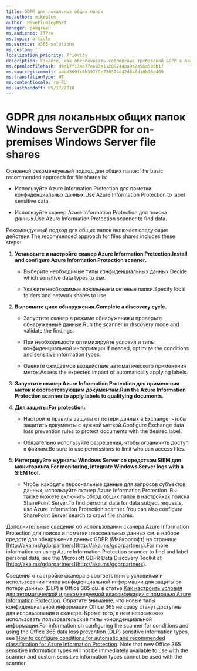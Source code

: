```yaml
---
title: GDPR для локальных общих папок
ms.author: mikeplum
author: MikePlumleyMSFT
manager: pamgreen
ms.audience: ITPro
ms.topic: article
ms.service: o365-solutions
ms.custom: ''
localization_priority: Priority
description: Узнайте, как обеспечивать соблюдение требований GDPR в локальных общих папках Windows Server.
ms.openlocfilehash: d9d17f134d77ee03e11208744ba9a2e56d506b1f
ms.sourcegitcommit: aabd369fc8b397f9e738374d42d8afd18b96d469
ms.translationtype: HT
ms.contentlocale: ru-RU
ms.lasthandoff: 05/17/2018
---
```

# <a name="gdpr-for-on-premises-windows-server-file-shares"></a><span data-ttu-id="428e5-103">GDPR для локальных общих папок Windows Server</span><span class="sxs-lookup"><span data-stu-id="428e5-103">GDPR for on-premises Windows Server file shares</span></span>

<span data-ttu-id="428e5-104">Основной рекомендуемый подход для общих папок:</span><span class="sxs-lookup"><span data-stu-id="428e5-104">The basic recommended approach for file shares is:</span></span>

-   <span data-ttu-id="428e5-105">Используйте Azure Information Protection для пометки конфиденциальных данных.</span><span class="sxs-lookup"><span data-stu-id="428e5-105">Use Azure Information Protection to label sensitive data.</span></span>

-   <span data-ttu-id="428e5-106">Используйте сканер Azure Information Protection для поиска данных.</span><span class="sxs-lookup"><span data-stu-id="428e5-106">Use Azure Information Protection scanner to find data.</span></span>

<span data-ttu-id="428e5-107">Рекомендуемый подход для общих папок включает следующие действия:</span><span class="sxs-lookup"><span data-stu-id="428e5-107">The recommended approach for files shares includes these steps:</span></span>

1.  <span data-ttu-id="428e5-108">**Установите и настройте сканер Azure Information Protection.**</span><span class="sxs-lookup"><span data-stu-id="428e5-108">**Install and configure Azure Information Protection scanner.**</span></span>

    -   <span data-ttu-id="428e5-109">Выберите необходимые типы конфиденциальных данных.</span><span class="sxs-lookup"><span data-stu-id="428e5-109">Decide which sensitive data types to use.</span></span>

    -   <span data-ttu-id="428e5-110">Укажите необходимые локальные и сетевые папки.</span><span class="sxs-lookup"><span data-stu-id="428e5-110">Specify local folders and network shares to use.</span></span>

2.  <span data-ttu-id="428e5-111">**Выполните цикл обнаружения.**</span><span class="sxs-lookup"><span data-stu-id="428e5-111">**Complete a discovery cycle.**</span></span>

    -   <span data-ttu-id="428e5-112">Запустите сканер в режиме обнаружения и проверьте обнаруженные данные.</span><span class="sxs-lookup"><span data-stu-id="428e5-112">Run the scanner in discovery mode and validate the findings.</span></span>

    -   <span data-ttu-id="428e5-113">При необходимости оптимизируйте условия и типы конфиденциальной информации.</span><span class="sxs-lookup"><span data-stu-id="428e5-113">If needed, optimize the conditions and sensitive information types.</span></span>

    -   <span data-ttu-id="428e5-114">Оцените ожидаемое воздействие автоматического применения меток.</span><span class="sxs-lookup"><span data-stu-id="428e5-114">Assess the expected impact of automatically applying labels.</span></span>

3.  <span data-ttu-id="428e5-115">**Запустите сканер Azure Information Protection для применения меток к соответствующим документам**.</span><span class="sxs-lookup"><span data-stu-id="428e5-115">**Run the Azure Information Protection scanner to apply labels to qualifying documents**.</span></span>

4.  <span data-ttu-id="428e5-116">**Для защиты:**</span><span class="sxs-lookup"><span data-stu-id="428e5-116">**For protection:**</span></span>

    -   <span data-ttu-id="428e5-117">Настройте правила защиты от потери данных в Exchange, чтобы защитить документы с нужной меткой.</span><span class="sxs-lookup"><span data-stu-id="428e5-117">Configure Exchange data loss prevention rules to protect documents with the desired label.</span></span>

    -   <span data-ttu-id="428e5-118">Обязательно используйте разрешения, чтобы ограничить доступ к файлам.</span><span class="sxs-lookup"><span data-stu-id="428e5-118">Be sure to use permissions to limit who can access files.</span></span>

5.  <span data-ttu-id="428e5-119">**Интегрируйте журналы Windows Server со средством SIEM для мониторинга.**</span><span class="sxs-lookup"><span data-stu-id="428e5-119">**For monitoring, integrate Windows Server logs with a SIEM tool.**</span></span>

    -   <span data-ttu-id="428e5-p101">Чтобы находить персональные данные для запросов субъектов данных, используйте сканер Azure Information Protection. Вы также можете включить обход общих папок в настройках поиска SharePoint Server.</span><span class="sxs-lookup"><span data-stu-id="428e5-p101">To find personal data for data subject requests, use Azure Information Protection scanner. You can also configure SharePoint Server search to crawl file shares.</span></span>

<span data-ttu-id="428e5-122">Дополнительные сведения об использовании сканера Azure Information Protection для поиска и пометки персональных данных см. в наборе средств для обнаружения данных GDPR (Майкрософт) на странице [http://aka.ms/gdprpartners](<http://aka.ms/gdprpartners>).</span><span class="sxs-lookup"><span data-stu-id="428e5-122">For more information on using Azure Information Protection scanner to find and label personal data, see the Microsoft GDPR Data Discovery Toolkit at [http://aka.ms/gdprpartners](<http://aka.ms/gdprpartners>).</span></span>

<span data-ttu-id="428e5-p102">Сведения о настройке сканера в соответствии с условиями и использовании типов конфиденциальной информации для защиты от потери данных (DLP) в Office 365 см. в статье [Как настроить условия для автоматической и рекомендуемой классификации с помощью Azure Information Protection](https://docs.microsoft.com/ru-RU/information-protection/deploy-use/configure-policy-classification). Обратите внимание, что новые типы конфиденциальной информации Office 365 не сразу станут доступны для использования в сканере. Кроме того, в нем невозможно использовать пользовательские типы конфиденциальной информации.</span><span class="sxs-lookup"><span data-stu-id="428e5-p102">For information on configuring the scanner for conditions and using the Office 365 data loss prevention (DLP) sensitive information types, see [How to configure conditions for automatic and recommended classification for Azure Information Protection](https://docs.microsoft.com/ru-RU/information-protection/deploy-use/configure-policy-classification). Note that new Office 365 sensitive information types will not be immediately available to use with the scanner and custom sensitive information types cannot be used with the scanner.</span></span>
